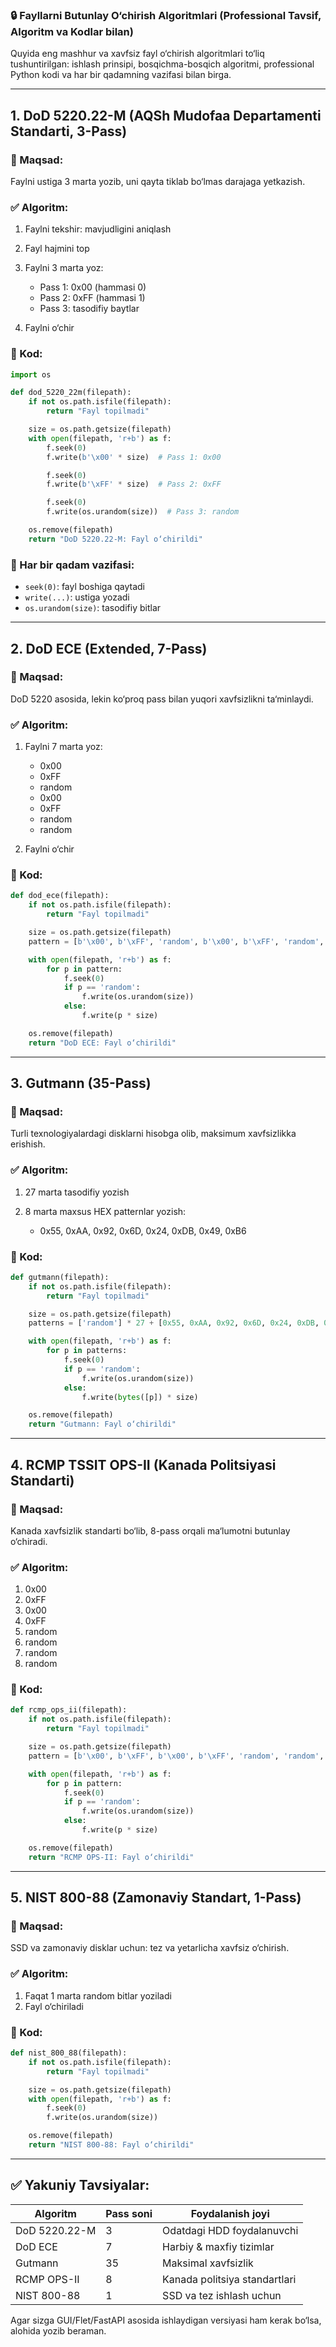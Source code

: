 ### 🔒 Fayllarni Butunlay O‘chirish Algoritmlari (Professional Tavsif, Algoritm va Kodlar bilan)

Quyida eng mashhur va xavfsiz fayl o‘chirish algoritmlari to‘liq tushuntirilgan: ishlash prinsipi, bosqichma-bosqich algoritmi, professional Python kodi va har bir qadamning vazifasi bilan birga.

---

## 1. DoD 5220.22-M (AQSh Mudofaa Departamenti Standarti, 3-Pass)

### 🎯 Maqsad:

Faylni ustiga 3 marta yozib, uni qayta tiklab bo‘lmas darajaga yetkazish.

### ✅ Algoritm:

1. Faylni tekshir: mavjudligini aniqlash
2. Fayl hajmini top
3. Faylni 3 marta yoz:

   * Pass 1: 0x00 (hammasi 0)
   * Pass 2: 0xFF (hammasi 1)
   * Pass 3: tasodifiy baytlar
4. Faylni o‘chir

### 📝 Kod:

```python
import os

def dod_5220_22m(filepath):
    if not os.path.isfile(filepath):
        return "Fayl topilmadi"

    size = os.path.getsize(filepath)
    with open(filepath, 'r+b') as f:
        f.seek(0)
        f.write(b'\x00' * size)  # Pass 1: 0x00

        f.seek(0)
        f.write(b'\xFF' * size)  # Pass 2: 0xFF

        f.seek(0)
        f.write(os.urandom(size))  # Pass 3: random

    os.remove(filepath)
    return "DoD 5220.22-M: Fayl o‘chirildi"
```

### 🔹 Har bir qadam vazifasi:

* `seek(0)`: fayl boshiga qaytadi
* `write(...)`: ustiga yozadi
* `os.urandom(size)`: tasodifiy bitlar

---

## 2. DoD ECE (Extended, 7-Pass)

### 🎯 Maqsad:

DoD 5220 asosida, lekin ko‘proq pass bilan yuqori xavfsizlikni ta‘minlaydi.

### ✅ Algoritm:

1. Faylni 7 marta yoz:

   * 0x00
   * 0xFF
   * random
   * 0x00
   * 0xFF
   * random
   * random
2. Faylni o‘chir

### 📝 Kod:

```python
def dod_ece(filepath):
    if not os.path.isfile(filepath):
        return "Fayl topilmadi"

    size = os.path.getsize(filepath)
    pattern = [b'\x00', b'\xFF', 'random', b'\x00', b'\xFF', 'random', 'random']

    with open(filepath, 'r+b') as f:
        for p in pattern:
            f.seek(0)
            if p == 'random':
                f.write(os.urandom(size))
            else:
                f.write(p * size)

    os.remove(filepath)
    return "DoD ECE: Fayl o‘chirildi"
```

---

## 3. Gutmann (35-Pass)

### 🎯 Maqsad:

Turli texnologiyalardagi disklarni hisobga olib, maksimum xavfsizlikka erishish.

### ✅ Algoritm:

1. 27 marta tasodifiy yozish
2. 8 marta maxsus HEX patternlar yozish:

   * 0x55, 0xAA, 0x92, 0x6D, 0x24, 0xDB, 0x49, 0xB6

### 📝 Kod:

```python
def gutmann(filepath):
    if not os.path.isfile(filepath):
        return "Fayl topilmadi"

    size = os.path.getsize(filepath)
    patterns = ['random'] * 27 + [0x55, 0xAA, 0x92, 0x6D, 0x24, 0xDB, 0x49, 0xB6]

    with open(filepath, 'r+b') as f:
        for p in patterns:
            f.seek(0)
            if p == 'random':
                f.write(os.urandom(size))
            else:
                f.write(bytes([p]) * size)

    os.remove(filepath)
    return "Gutmann: Fayl o‘chirildi"
```

---

## 4. RCMP TSSIT OPS-II (Kanada Politsiyasi Standarti)

### 🎯 Maqsad:

Kanada xavfsizlik standarti bo‘lib, 8-pass orqali ma‘lumotni butunlay o‘chiradi.

### ✅ Algoritm:

1. 0x00
2. 0xFF
3. 0x00
4. 0xFF
5. random
6. random
7. random
8. random

### 📝 Kod:

```python
def rcmp_ops_ii(filepath):
    if not os.path.isfile(filepath):
        return "Fayl topilmadi"

    size = os.path.getsize(filepath)
    pattern = [b'\x00', b'\xFF', b'\x00', b'\xFF', 'random', 'random', 'random', 'random']

    with open(filepath, 'r+b') as f:
        for p in pattern:
            f.seek(0)
            if p == 'random':
                f.write(os.urandom(size))
            else:
                f.write(p * size)

    os.remove(filepath)
    return "RCMP OPS-II: Fayl o‘chirildi"
```

---

## 5. NIST 800-88 (Zamonaviy Standart, 1-Pass)

### 🎯 Maqsad:

SSD va zamonaviy disklar uchun: tez va yetarlicha xavfsiz o‘chirish.

### ✅ Algoritm:

1. Faqat 1 marta random bitlar yoziladi
2. Fayl o‘chiriladi

### 📝 Kod:

```python
def nist_800_88(filepath):
    if not os.path.isfile(filepath):
        return "Fayl topilmadi"

    size = os.path.getsize(filepath)
    with open(filepath, 'r+b') as f:
        f.seek(0)
        f.write(os.urandom(size))

    os.remove(filepath)
    return "NIST 800-88: Fayl o‘chirildi"
```

---

## ✅ Yakuniy Tavsiyalar:

| Algoritm      | Pass soni | Foydalanish joyi              |
| ------------- | --------- | ----------------------------- |
| DoD 5220.22-M | 3         | Odatdagi HDD foydalanuvchi    |
| DoD ECE       | 7         | Harbiy & maxfiy tizimlar      |
| Gutmann       | 35        | Maksimal xavfsizlik           |
| RCMP OPS-II   | 8         | Kanada politsiya standartlari |
| NIST 800-88   | 1         | SSD va tez ishlash uchun      |

Agar sizga GUI/Flet/FastAPI asosida ishlaydigan versiyasi ham kerak bo‘lsa, alohida yozib beraman.
